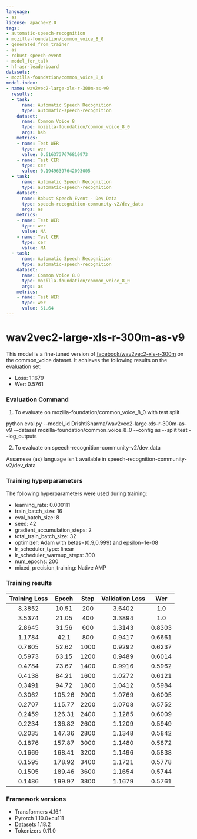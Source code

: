 ```yaml
---
language:
- as
license: apache-2.0
tags:
- automatic-speech-recognition
- mozilla-foundation/common_voice_8_0
- generated_from_trainer
- as
- robust-speech-event
- model_for_talk
- hf-asr-leaderboard
datasets:
- mozilla-foundation/common_voice_8_0
model-index:
- name: wav2vec2-large-xls-r-300m-as-v9
  results:
  - task:
      name: Automatic Speech Recognition
      type: automatic-speech-recognition
    dataset:
      name: Common Voice 8
      type: mozilla-foundation/common_voice_8_0
      args: hsb
    metrics:
    - name: Test WER
      type: wer
      value: 0.6163737676810973
    - name: Test CER
      type: cer
      value: 0.19496397642093005
  - task:
      name: Automatic Speech Recognition
      type: automatic-speech-recognition
    dataset:
      name: Robust Speech Event - Dev Data
      type: speech-recognition-community-v2/dev_data
      args: as
    metrics:
    - name: Test WER
      type: wer
      value: NA
    - name: Test CER
      type: cer
      value: NA
  - task:
      name: Automatic Speech Recognition
      type: automatic-speech-recognition
    dataset:
      name: Common Voice 8.0
      type: mozilla-foundation/common_voice_8_0
      args: as
    metrics:
    - name: Test WER
      type: wer
      value: 61.64
---
```


<!-- This model card has been generated automatically according to the information the Trainer had access to. You
should probably proofread and complete it, then remove this comment. -->

# wav2vec2-large-xls-r-300m-as-v9

This model is a fine-tuned version of [facebook/wav2vec2-xls-r-300m](https://huggingface.co/facebook/wav2vec2-xls-r-300m) on the common_voice dataset.
It achieves the following results on the evaluation set:
- Loss: 1.1679
- Wer: 0.5761

### Evaluation Command

1. To evaluate on mozilla-foundation/common_voice_8_0 with test split

python eval.py --model_id DrishtiSharma/wav2vec2-large-xls-r-300m-as-v9 --dataset mozilla-foundation/common_voice_8_0 --config as --split test --log_outputs

2. To evaluate on speech-recognition-community-v2/dev_data

Assamese (as) language isn't available in speech-recognition-community-v2/dev_data

### Training hyperparameters

The following hyperparameters were used during training:
- learning_rate: 0.000111
- train_batch_size: 16
- eval_batch_size: 8
- seed: 42
- gradient_accumulation_steps: 2
- total_train_batch_size: 32
- optimizer: Adam with betas=(0.9,0.999) and epsilon=1e-08
- lr_scheduler_type: linear
- lr_scheduler_warmup_steps: 300
- num_epochs: 200
- mixed_precision_training: Native AMP

### Training results

| Training Loss | Epoch  | Step | Validation Loss | Wer    |
|:-------------:|:------:|:----:|:---------------:|:------:|
| 8.3852        | 10.51  | 200  | 3.6402          | 1.0    |
| 3.5374        | 21.05  | 400  | 3.3894          | 1.0    |
| 2.8645        | 31.56  | 600  | 1.3143          | 0.8303 |
| 1.1784        | 42.1   | 800  | 0.9417          | 0.6661 |
| 0.7805        | 52.62  | 1000 | 0.9292          | 0.6237 |
| 0.5973        | 63.15  | 1200 | 0.9489          | 0.6014 |
| 0.4784        | 73.67  | 1400 | 0.9916          | 0.5962 |
| 0.4138        | 84.21  | 1600 | 1.0272          | 0.6121 |
| 0.3491        | 94.72  | 1800 | 1.0412          | 0.5984 |
| 0.3062        | 105.26 | 2000 | 1.0769          | 0.6005 |
| 0.2707        | 115.77 | 2200 | 1.0708          | 0.5752 |
| 0.2459        | 126.31 | 2400 | 1.1285          | 0.6009 |
| 0.2234        | 136.82 | 2600 | 1.1209          | 0.5949 |
| 0.2035        | 147.36 | 2800 | 1.1348          | 0.5842 |
| 0.1876        | 157.87 | 3000 | 1.1480          | 0.5872 |
| 0.1669        | 168.41 | 3200 | 1.1496          | 0.5838 |
| 0.1595        | 178.92 | 3400 | 1.1721          | 0.5778 |
| 0.1505        | 189.46 | 3600 | 1.1654          | 0.5744 |
| 0.1486        | 199.97 | 3800 | 1.1679          | 0.5761 |


### Framework versions

- Transformers 4.16.1
- Pytorch 1.10.0+cu111
- Datasets 1.18.2
- Tokenizers 0.11.0
